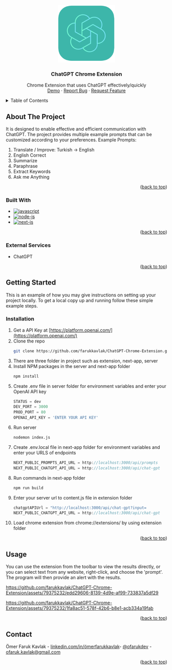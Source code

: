<a name="readme-top"></a>

<!-- PROJECT LOGO -->
<br />
<div align="center">
  <a>
    <img src="https://github.com/farukkavlak/ChatGPT-Chrome-Extension/blob/main/extension/gpt.png" alt="Logo" width="180" height="180">
  </a>

<h3 align="center">ChatGPT Chrome Extension</h3>

  <p align="center">
    Chrome Extension that uses ChatGPT effectively/quickly
    <br>
    <a href="#usage">Demo</a>
    ·
    <a href="https://github.com/farukkavlak/Vocab-Learning-Chrome-Extension/issues">Report Bug</a>
    ·
    <a href="https://github.com/farukkavlak/Vocab-Learning-Chrome-Extension/issues">Request Feature</a>
  </p>
</div>



<!-- TABLE OF CONTENTS -->
<details>
  <summary>Table of Contents</summary>
  <ol>
    <li>
      <a href="#about-the-project">About The Project</a>
      <ul>
        <li><a href="#built-with">Built With</a></li>
        <li><a href="#external-services">External Services</a></li>
      </ul>
    </li>
    <li>
      <a href="#getting-started">Getting Started</a>
      <ul>
        <li><a href="#installation">Installation</a></li>
      </ul>
    </li>
    <li><a href="#usage">Usage</a></li>
    <li><a href="#contact">Contact</a></li>
  </ol>
</details>



<!-- ABOUT THE PROJECT -->
## About The Project
It is designed to enable effective and efficient communication with ChatGPT. The project provides multiple example prompts that can be customized according to your preferences.
Example Prompts:
<ol>
  <li>
    <a>
      Translate / Improve: Turkish -> English
    </a>
  </li>
  <li>
    <a>
      English Correct
    </a>
  </li>
    <li>
    <a>
      Summarize
    </a>
  </li>
    <li>
    <a>
      Paraphrase
    </a>
  </li>
    <li>
    <a>
      Extract Keywords
    </a>
  </li>
    <li>
    <a>
      Ask me Anything
    </a>
  </li>
</ol>
<p align="right">(<a href="#readme-top">back to top</a>)</p>



### Built With

* [![javascript][javascript]][javascript]
* [![node-js][node-js]][node-js]
* [![next-js][next-js]][next-js]

<p align="right">(<a href="#readme-top">back to top</a>)</p>

### External Services

* ChatGPT

<p align="right">(<a href="#readme-top">back to top</a>)</p>


<!-- GETTING STARTED -->
## Getting Started

This is an example of how you may give instructions on setting up your project locally.
To get a local copy up and running follow these simple example steps.

### Installation

1. Get a API Key at [https://platform.openai.com/](https://platform.openai.com/)
2. Clone the repo
   ```sh
   git clone https://github.com/farukkavlak/ChatGPT-Chrome-Extension.git
   ```
3. There are three folder in project such as extension, next-app, server
4. Install NPM packages in the server and next-app folder
   ```sh
   npm install
   ```
5. Create .env file in server folder for environment variables and enter your OpenAI API key 
     ```js
   STATUS = dev
   DEV_PORT = 3000
   PROD_PORT = 80
   OPENAI_API_KEY = 'ENTER YOUR API KEY'
   
   ```
6. Run server
    ```sh
   nodemon index.js
   ```
7. Create .env.local file in next-app folder for environment variables and enter your URLS of endpoints
     ```js
   NEXT_PUBLIC_PROMPTS_API_URL = http://localhost:3000/api/prompts
   NEXT_PUBLIC_CHATGPT_API_URL = http://localhost:3000/api/chat-gpt
   
   ```
8. Run commands in next-app folder
    ```sh
   npm run build
   ```
9. Enter your server url to content.js file in extension folder
    ```js
   chatgptAPIUrl = "http://localhost:3000/api/chat-gpt?input=
   NEXT_PUBLIC_CHATGPT_API_URL = http://localhost:3000/api/chat-gpt
   
   ```
10. Load chrome extension from chrome://extensions/ by using extension folder


<p align="right">(<a href="#readme-top">back to top</a>)</p>



<!-- USAGE EXAMPLES -->
## Usage
You can use the extension from the toolbar to view the results directly, or you can select text from any website, right-click, and choose the 'prompt'. The program will then provide an alert with the results.



https://github.com/farukkavlak/ChatGPT-Chrome-Extension/assets/79375232/edd29606-8139-4d9e-af99-733837a5df29

https://github.com/farukkavlak/ChatGPT-Chrome-Extension/assets/79375232/1fa8ac51-578f-42b6-b8e1-acb334a19fab





<p align="right">(<a href="#readme-top">back to top</a>)</p>



<!-- CONTACT -->
## Contact

Ömer Faruk Kavlak -  [linkedin.com/in/ömerfarukkavlak](https://www.linkedin.com/in/ömerfarukkavlak/)- [@ofarukdev](https://twitter.com/ofarukdev) - ofaruk.kavlak@gmail.com


<p align="right">(<a href="#readme-top">back to top</a>)</p>



<!-- MARKDOWN LINKS & IMAGES -->
<!-- https://www.markdownguide.org/basic-syntax/#reference-style-links -->
[javascript]: https://img.shields.io/badge/JavaScript-F7DF1E?style=for-the-badge&logo=javascript&logoColor=black
[node-js]: https://img.shields.io/badge/Node.js-43853D?style=for-the-badge&logo=node.js&logoColor=white
[next-js]: https://img.shields.io/badge/next.js-000000?style=for-the-badge&logo=nextdotjs&logoColor=white
